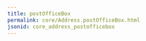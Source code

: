 ```yaml
---
title: postOfficeBox
permalink: core/Address.postOfficeBox.html
jsonid: core_address_postofficebox
---
```

